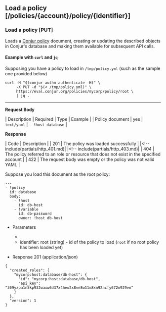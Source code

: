 
## Load a policy [/policies/{account}/policy/{identifier}]

### Load a policy [PUT]

Loads a [Conjur policy](https://try.conjur.org/reference/policy.html) document,
creating or updating the described objects in Conjur's database and making them
available for subsequent API calls.

#### Example with `curl` and `jq`

Supposing you have a policy to load in `/tmp/policy.yml` (such as the sample one provided below)

```
curl -H "$(conjur authn authenticate -H)" \
     -X PUT -d "$(< /tmp/policy.yml)" \
     https://eval.conjur.org/policies/mycorp/policy/root \
     | jq .
```

---

**Request Body**

| Description     | Required | Type        | Example            |
| Policy document | yes      | `text/yaml` | `- !host database` |

**Response**

| Code | Description                                                                             |
|  201 | The policy was loaded successfully                                                      |
|<!-- include(partials/http_401.md)|
|<!-- include(partials/http_403.md)|
|  404 | The policy referred to an role or resource that does not exist in the specified account |
|  422 | The request body was empty or the policy was not valid YAML                             |

Suppose you load this document as the root policy:
```
---
- !policy
  id: database
  body:
    - !host
      id: db-host
    - !variable
      id: db-password
      owner: !host db-host
```

+ Parameters
  + <!-- include(partials/account_param.md) -->
  + identifier: root (string) - id of the policy to load (`root` if no root policy has been loaded yet)

+ Response 201 (application/json)

```
{
  "created_roles": {
    "mycorp:host:database/db-host": {
      "id": "mycorp:host:database/db-host",
      "api_key": "309yzpa1n5kp932waxw6d37x4hew2x8ve8w11m8xn92acfy672m929en"
    }
  },
  "version": 1
}
```
